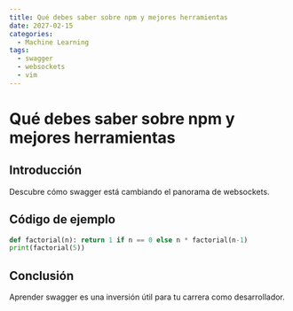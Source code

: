 ```yaml
---
title: Qué debes saber sobre npm y mejores herramientas
date: 2027-02-15
categories:
  - Machine Learning
tags:
  - swagger
  - websockets
  - vim
---
```


# Qué debes saber sobre npm y mejores herramientas

## Introducción

Descubre cómo swagger está cambiando el panorama de websockets.

## Código de ejemplo

```python
def factorial(n): return 1 if n == 0 else n * factorial(n-1)
print(factorial(5))
```

## Conclusión

Aprender swagger es una inversión útil para tu carrera como desarrollador.